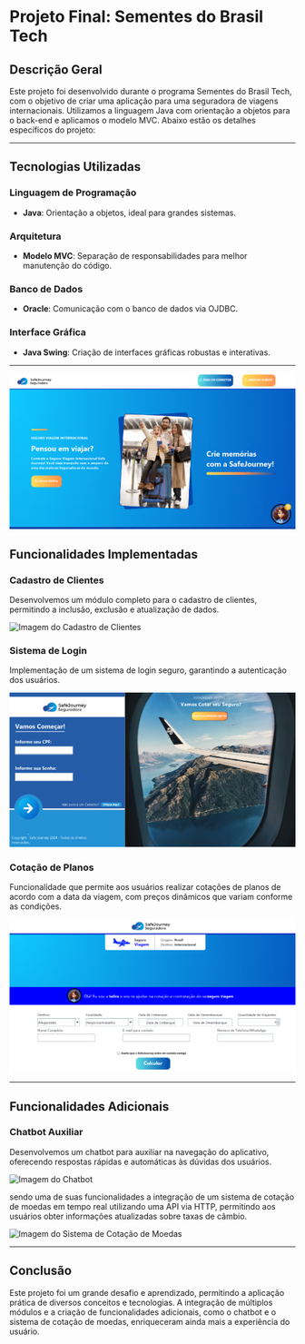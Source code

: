 # Projeto Final: Sementes do Brasil Tech

## Descrição Geral
Este projeto foi desenvolvido durante o programa Sementes do Brasil Tech, com o objetivo de criar uma aplicação para uma seguradora de viagens internacionais. Utilizamos a linguagem Java com orientação a objetos para o back-end e aplicamos o modelo MVC. Abaixo estão os detalhes específicos do projeto:

---

## Tecnologias Utilizadas

### Linguagem de Programação
- **Java**: Orientação a objetos, ideal para grandes sistemas.

### Arquitetura
- **Modelo MVC**: Separação de responsabilidades para melhor manutenção do código.

### Banco de Dados
- **Oracle**: Comunicação com o banco de dados via OJDBC.

### Interface Gráfica
- **Java Swing**: Criação de interfaces gráficas robustas e interativas.

---

![Imagen tela inicial](imagens-do-projeto/tela-inicial.png)

## Funcionalidades Implementadas

### Cadastro de Clientes
Desenvolvemos um módulo completo para o cadastro de clientes, permitindo a inclusão, exclusão e atualização de dados.

![Imagem do Cadastro de Clientes](caminho/para/imagem/cadastro.png)

### Sistema de Login
Implementação de um sistema de login seguro, garantindo a autenticação dos usuários.

![Imagem do Sistema de Login](imagens-do-projeto/tela-de-login.png)

### Cotação de Planos
Funcionalidade que permite aos usuários realizar cotações de planos de acordo com a data da viagem, com preços dinâmicos que variam conforme as condições.

![Imagem da Cotação de Planos](imagens-do-projeto/tela-de-cotacao.png)

---

## Funcionalidades Adicionais

### Chatbot Auxiliar
Desenvolvemos um chatbot para auxiliar na navegação do aplicativo, oferecendo respostas rápidas e automáticas às dúvidas dos usuários.

![Imagem do Chatbot](caminho/para/imagem/chatbot.png)

sendo uma de suas funcionalidades a integração de um sistema de cotação de moedas em tempo real utilizando uma API via HTTP, permitindo aos usuários obter informações atualizadas sobre taxas de câmbio.

![Imagem do Sistema de Cotação de Moedas](caminho/para/imagem/cotacao_moedas.png)

---

## Conclusão
Este projeto foi um grande desafio e aprendizado, permitindo a aplicação prática de diversos conceitos e tecnologias. A integração de múltiplos módulos e a criação de funcionalidades adicionais, como o chatbot e o sistema de cotação de moedas, enriqueceram ainda mais a experiência do usuário.
